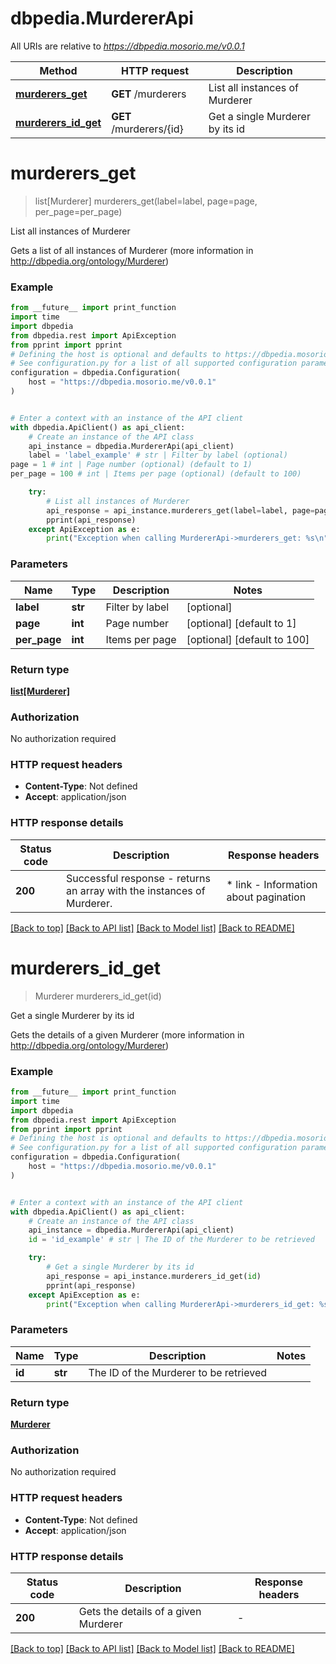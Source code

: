 # dbpedia.MurdererApi

All URIs are relative to *https://dbpedia.mosorio.me/v0.0.1*

Method | HTTP request | Description
------------- | ------------- | -------------
[**murderers_get**](MurdererApi.md#murderers_get) | **GET** /murderers | List all instances of Murderer
[**murderers_id_get**](MurdererApi.md#murderers_id_get) | **GET** /murderers/{id} | Get a single Murderer by its id


# **murderers_get**
> list[Murderer] murderers_get(label=label, page=page, per_page=per_page)

List all instances of Murderer

Gets a list of all instances of Murderer (more information in http://dbpedia.org/ontology/Murderer)

### Example

```python
from __future__ import print_function
import time
import dbpedia
from dbpedia.rest import ApiException
from pprint import pprint
# Defining the host is optional and defaults to https://dbpedia.mosorio.me/v0.0.1
# See configuration.py for a list of all supported configuration parameters.
configuration = dbpedia.Configuration(
    host = "https://dbpedia.mosorio.me/v0.0.1"
)


# Enter a context with an instance of the API client
with dbpedia.ApiClient() as api_client:
    # Create an instance of the API class
    api_instance = dbpedia.MurdererApi(api_client)
    label = 'label_example' # str | Filter by label (optional)
page = 1 # int | Page number (optional) (default to 1)
per_page = 100 # int | Items per page (optional) (default to 100)

    try:
        # List all instances of Murderer
        api_response = api_instance.murderers_get(label=label, page=page, per_page=per_page)
        pprint(api_response)
    except ApiException as e:
        print("Exception when calling MurdererApi->murderers_get: %s\n" % e)
```

### Parameters

Name | Type | Description  | Notes
------------- | ------------- | ------------- | -------------
 **label** | **str**| Filter by label | [optional] 
 **page** | **int**| Page number | [optional] [default to 1]
 **per_page** | **int**| Items per page | [optional] [default to 100]

### Return type

[**list[Murderer]**](Murderer.md)

### Authorization

No authorization required

### HTTP request headers

 - **Content-Type**: Not defined
 - **Accept**: application/json

### HTTP response details
| Status code | Description | Response headers |
|-------------|-------------|------------------|
**200** | Successful response - returns an array with the instances of Murderer. |  * link - Information about pagination <br>  |

[[Back to top]](#) [[Back to API list]](../README.md#documentation-for-api-endpoints) [[Back to Model list]](../README.md#documentation-for-models) [[Back to README]](../README.md)

# **murderers_id_get**
> Murderer murderers_id_get(id)

Get a single Murderer by its id

Gets the details of a given Murderer (more information in http://dbpedia.org/ontology/Murderer)

### Example

```python
from __future__ import print_function
import time
import dbpedia
from dbpedia.rest import ApiException
from pprint import pprint
# Defining the host is optional and defaults to https://dbpedia.mosorio.me/v0.0.1
# See configuration.py for a list of all supported configuration parameters.
configuration = dbpedia.Configuration(
    host = "https://dbpedia.mosorio.me/v0.0.1"
)


# Enter a context with an instance of the API client
with dbpedia.ApiClient() as api_client:
    # Create an instance of the API class
    api_instance = dbpedia.MurdererApi(api_client)
    id = 'id_example' # str | The ID of the Murderer to be retrieved

    try:
        # Get a single Murderer by its id
        api_response = api_instance.murderers_id_get(id)
        pprint(api_response)
    except ApiException as e:
        print("Exception when calling MurdererApi->murderers_id_get: %s\n" % e)
```

### Parameters

Name | Type | Description  | Notes
------------- | ------------- | ------------- | -------------
 **id** | **str**| The ID of the Murderer to be retrieved | 

### Return type

[**Murderer**](Murderer.md)

### Authorization

No authorization required

### HTTP request headers

 - **Content-Type**: Not defined
 - **Accept**: application/json

### HTTP response details
| Status code | Description | Response headers |
|-------------|-------------|------------------|
**200** | Gets the details of a given Murderer |  -  |

[[Back to top]](#) [[Back to API list]](../README.md#documentation-for-api-endpoints) [[Back to Model list]](../README.md#documentation-for-models) [[Back to README]](../README.md)


